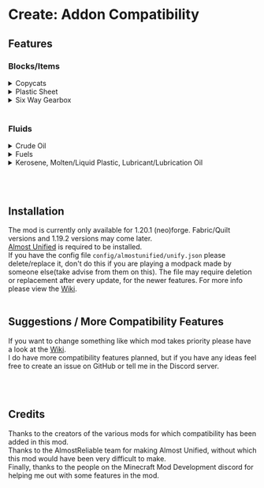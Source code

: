 # Create: Addon Compatibility

## Features

### Blocks/Items

<details>
<summary>Copycats</summary>
Mods: [Create: Copycats+](https://modrinth.com/mod/copycats), [Create: Connected](https://modrinth.com/mod/create-connected), [CD&D](https://modrinth.com/mod/create-dreams-and-desires) <br> 
Copycats+ takes priority, all copycats from the other mods are hid in JEI/REI/EMI. <br>
</details>

<details>
<summary>Plastic Sheet</summary>
Mods: [Pneumaticcraft](https://modrinth.com/mod/pneumaticcraft-repressurized), [TFMG](https://modrinth.com/mod/create-tfmg) <br>
Pneumaticcraft takes priority, recipes have been unified, TFMG's plastic sheet is hid in JEI/REI/EMI. <br>
</details>

<details>
<summary>Six Way Gearbox</summary>
Mods: [Create: Connected](https://modrinth.com/mod/create-connected), [Create Utilities](https://modrinth.com/mod/create-utilities)<br>
Create: Connected takes priority, recipes have been unified, Create Utilities's Gearcube is hid in JEI/REI/EMI. <br>
</details>
<br>

### Fluids

<details>
<summary>Crude Oil</summary>
Mods: [Ad Astra](https://modrinth.com/mod/ad-astra), [CDG](https://modrinth.com/mod/create-diesel-generators), [Destroy](https://modrinth.com/mod/destroy), [Pneumaticcraft](https://modrinth.com/mod/pneumaticcraft-repressurized), [TFMG](https://modrinth.com/mod/create-tfmg) <br>
Crude Oil from all these mods works in all distillation processes requiring it present in these mods.<br>
</details>

<details>
<summary>Fuels</summary>
Mods: [Ad Astra](https://modrinth.com/mod/ad-astra), [CC&A](https://modrinth.com/mod/createaddition), [CDG](https://modrinth.com/mod/create-diesel-generators), [CSnR](https://modrinth.com/mod/create-steam-n-rails), [Destroy](https://modrinth.com/mod/destroy), [Create Garnished](https://modrinth.com/mod/create-garnished), [Pneumaticcraft](https://modrinth.com/mod/pneumaticcraft-repressurized), [TFMG](https://modrinth.com/mod/create-tfmg)<br>
Various fuels from these mods work in various processes and recipes of CC&A.<br>
Various fuels from these mods work in CDG's Diesel Generators.<br>
Various fuels from these mods work in various processes and recipes of Pneumaticcraft.<br>
Various fuels from these mods work in CSnR's trains.<br>
Currently only TFMG's fuels work in its generators as TFMG does not have support for custom fuel types.(_A work-around could be found._)<br>
</details>

<details>
<summary>Kerosene, Molten/Liquid Plastic, Lubricant/Lubrication Oil</summary>
Mods: [Pneumaticcraft](https://modrinth.com/mod/pneumaticcraft-repressurized), [TFMG](https://modrinth.com/mod/create-tfmg)<br>
Kerosene, Molten/Liquid Plastic, Lubricant/Lubrication Oil from both mods works in both mods' processes and recipes.
</details>

<br><br>

## Installation
The mod is currently only available for 1.20.1 (neo)forge. Fabric/Quilt versions and 1.19.2 versions may come later.<br>
[Almost Unified](https://modrinth.com/mod/almost-unified) is required to be installed.<br>
If you have the config file ``config/almostunified/unify.json`` please delete/replace it, don't do this if you are playing a modpack made by someone else(take advise from them on this). The file may require deletion or replacement after every update, for the newer features. For more info please view the [Wiki](https://github.com/Amronos/createaddoncompatibility/wiki/Unification-Config-Changes#changes-to-the-config-by-create-addon-compatibility).
<br><br>

## Suggestions / More Compatibility Features
If you want to change something like which mod takes priority please have a look at the [Wiki](https://github.com/Amronos/createaddoncompatibility/wiki/Unification-Config-Changes#changes-to-the-config-by-create-addon-compatibility). <br>
I do have more compatibility features planned, but if you have any ideas feel free to create an issue on GitHub or tell me in the Discord server.

<br><br>

## Credits
Thanks to the creators of the various mods for which compatibility has been added in this mod.<br>
Thanks to the AlmostReliable team for making Almost Unified, without which this mod would have been very difficult to make.<br>
Finally, thanks to the people on the Minecraft Mod Development discord for helping me out with some features in the mod.
